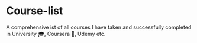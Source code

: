 # Course-list
A comprehensive ist of all courses I have taken and successfully completed in University 🎓, Coursera 📗, Udemy etc.
